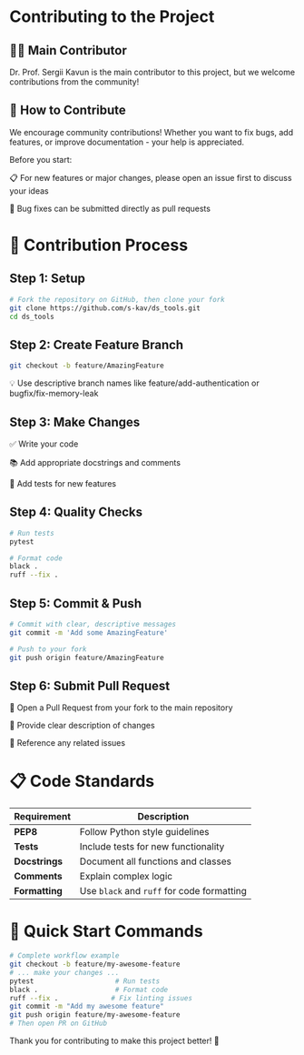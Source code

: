 # **Contributing to the Project**

## 👨‍💻 Main Contributor
Dr. Prof. Sergii Kavun is the main contributor to this project, but we welcome contributions from the community!

## 🤝 How to Contribute
We encourage community contributions! Whether you want to fix bugs, add features, or improve documentation - your help is appreciated.

Before you start:

📋 For new features or major changes, please open an issue first to discuss your ideas

🐛 Bug fixes can be submitted directly as pull requests

# 📝 Contribution Process

## Step 1: Setup
```bash
# Fork the repository on GitHub, then clone your fork
git clone https://github.com/s-kav/ds_tools.git
cd ds_tools
```

## Step 2: Create Feature Branch

```bash
git checkout -b feature/AmazingFeature
```

💡 Use descriptive branch names like feature/add-authentication or bugfix/fix-memory-leak

## Step 3: Make Changes

✅ Write your code

📚 Add appropriate docstrings and comments

🧪 Add tests for new features


## Step 4: Quality Checks

```bash
# Run tests
pytest

# Format code
black .
ruff --fix .
```

## Step 5: Commit & Push

```bash
# Commit with clear, descriptive messages
git commit -m 'Add some AmazingFeature'

# Push to your fork
git push origin feature/AmazingFeature
```

## Step 6: Submit Pull Request

🔄 Open a Pull Request from your fork to the main repository

📄 Provide clear description of changes

🔗 Reference any related issues


# 📋 Code Standards

| Requirement | Description |
|-------------|-------------|
| **PEP8** | Follow Python style guidelines |
| **Tests** | Include tests for new functionality |
| **Docstrings** | Document all functions and classes |
| **Comments** | Explain complex logic |
| **Formatting** | Use `black` and `ruff` for code formatting |


# 🚀 Quick Start Commands

```bash
# Complete workflow example
git checkout -b feature/my-awesome-feature
# ... make your changes ...
pytest                    # Run tests
black .                   # Format code
ruff --fix .             # Fix linting issues
git commit -m "Add my awesome feature"
git push origin feature/my-awesome-feature
# Then open PR on GitHub
```

Thank you for contributing to make this project better! 🙏
